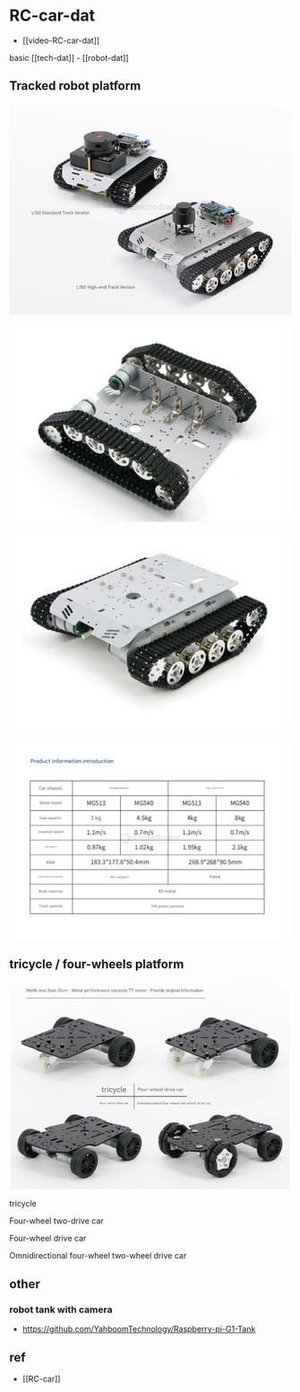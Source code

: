 
# RC-car-dat

- [[video-RC-car-dat]]

basic [[tech-dat]] - [[robot-dat]]

## Tracked robot platform 

![](2025-03-25-15-02-19.png)

![](2025-03-25-15-01-11.png)


![](2025-03-25-15-00-49.png)

![](2025-03-25-15-00-18.png)

## tricycle / four-wheels platform

![](2025-03-28-18-44-53.png)

tricycle

Four-wheel two-drive car

Four-wheel drive car

Omnidirectional four-wheel two-wheel drive car


## other 

### robot tank with camera 

- https://github.com/YahboomTechnology/Raspberry-pi-G1-Tank




## ref 

- [[RC-car]]